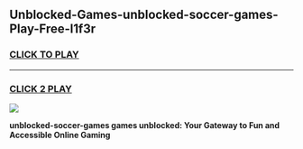 
## Unblocked-Games-unblocked-soccer-games-Play-Free-l1f3r
<h3>
<a href="https://premium76.site?title=unblocked-soccer-games&ref=20M">CLICK TO PLAY</a></h3>
<hr>

<h3>
<a href="https://premium76.site?title=unblocked-soccer-games&ref=20M">CLICK 2 PLAY</a>
  
</h3>

<a href="https://premium76.site?title=unblocked-soccer-games&ref=19M"><img src="https://clearcache.store/games.png"></a>


**unblocked-soccer-games games unblocked: Your Gateway to Fun and Accessible Online Gaming**
